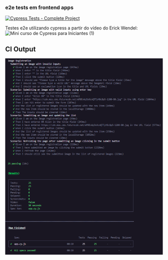 ### e2e tests em frontend apps

[![Cypress Tests - Complete Project](https://github.com/PauloHenriqueSousa2020/cypress-class-example/actions/workflows/cypress-class-example.yml/badge.svg)](https://github.com/PauloHenriqueSousa2020/cypress-class-example/actions/workflows/cypress-class-example.yml)


Testes e2e utilizando cypress a partir do vídeo do Erick Wendel:
![Mini curso de Cypress para Iniciantes (1)](https://github.com/ErickWendel/cypress-for-begginers/assets/8060102/b898d7e2-d1bf-4210-a0d0-6e0e7f3dca7f)


## CI Output
![ci print results](./ci_output.png)

